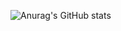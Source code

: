 ![Anurag's GitHub stats](https://github-readme-stats.vercel.app/api?username=iCarlosLeandro&show=reviews,discussions_started,discussions_answered,prs_merged,prs_merged_percentage)
